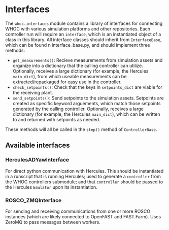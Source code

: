 # Interfaces

The `whoc.interfaces` module contains a library of interfaces for connecting 
WHOC with various simulation platforms and other repositories. Each controller
run will require an `interface`, which is an instantiated object of a class
in this library. All interface classes should inherit from `InterfaceBase`, 
which can be found n interface_base.py, and should implement three methods:
- `get_measurements()`: Recieve measurements from simulation assets and 
organize into a dictionary that the calling controller can utilize. Optionally,
receives a large dictionary (for example, the Hercules `main_dict`), from which
useable measurements can be extracted/repackaged for easy use in the controller.
- `check_setpoints()`: Check that the keys in `setpoints_dict` are viable for 
the receiving plant.
- `send_setpoints()`: Send setpoints to the simulation assets. Setpoints are 
created as specific keyword arguements, which match those setpoints generated
by the calling controller. Optionally, receives a large dictionary 
(for example, the Hercules `main_dict`), which can be written to and returned
with setpoints as needed.

These methods will all be called in the `step()` method of `ControllerBase`.

## Available interfaces

### HerculesADYawInterface
For direct python communication with Hercules. This should be instantiated 
in a runscript that is running Hercules; used to generate a `controller` from 
the WHOC controllers submodule; and that `controller` should be passed to the
Hercules `Emulator` upon its instantiation.

### ROSCO_ZMQInterface
For sending and receiving communications from one or more ROSCO instances 
(which are likely connected to OpenFAST and FAST.Farm). Uses ZeroMQ to pass
messages between workers.
